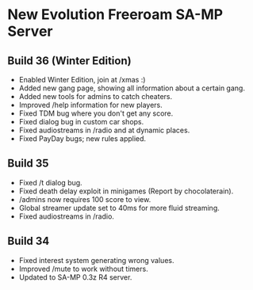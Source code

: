 New Evolution Freeroam SA-MP Server
===================================

Build 36 (Winter Edition)
--------
- Enabled Winter Edition, join at /xmas :)
- Added new gang page, showing all information about a certain gang.
- Added new tools for admins to catch cheaters.
- Improved /help information for new players.
- Fixed TDM bug where you don't get any score.
- Fixed dialog bug in custom car shops.
- Fixed audiostreams in /radio and at dynamic places.
- Fixed PayDay bugs; new rules applied.

Build 35
--------
- Fixed /t dialog bug.
- Fixed death delay exploit in minigames (Report by chocolaterain).
- /admins now requires 100 score to view.
- Global streamer update set to 40ms for more fluid streaming.
- Fixed audiostreams in /radio.

Build 34
--------
- Fixed interest system generating wrong values.
- Improved /mute to work without timers.
- Updated to SA-MP 0.3z R4 server.